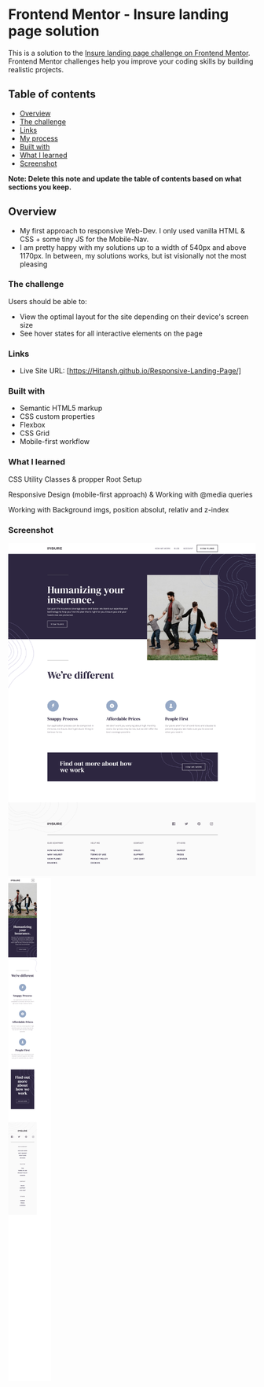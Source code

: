 # Frontend Mentor - Insure landing page solution

This is a solution to the [Insure landing page challenge on Frontend Mentor](https://www.frontendmentor.io/challenges/insure-landing-page-uTU68JV8). Frontend Mentor challenges help you improve your coding skills by building realistic projects. 

## Table of contents

- [Overview](#overview)
- [The challenge](#the-challenge)
- [Links](#links)
- [My process](#my-process)
- [Built with](#built-with)
- [What I learned](#what-i-learned)
- [Screenshot](#screenshot)

**Note: Delete this note and update the table of contents based on what sections you keep.**

## Overview

- My first approach to responsive Web-Dev. I only used vanilla HTML & CSS + some tiny JS for the Mobile-Nav.
- I am pretty happy with my solutions up to a width of 540px and above 1170px. In between, my solutions works,
    but ist visionally not the most pleasing

### The challenge

Users should be able to:

- View the optimal layout for the site depending on their device's screen size
- See hover states for all interactive elements on the page

### Links

- Live Site URL: [https://Hitansh.github.io/Responsive-Landing-Page/]

### Built with

- Semantic HTML5 markup
- CSS custom properties
- Flexbox
- CSS Grid
- Mobile-first workflow


### What I learned

CSS Utility Classes & propper Root Setup

Responsive Design (mobile-first approach) & Working with @media queries

Working with Background imgs, position absolut, relativ and z-index

### Screenshot

![desktop Screenshot](./screenshots/Screenshot%20Desktop.png "desktop Screenshot")
![mobile Screenshot](./screenshots/Screenshot%20Mobile.png "mobile Screenshot")

